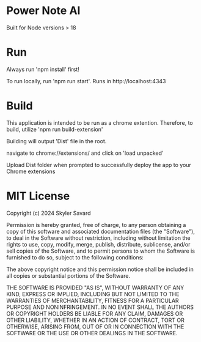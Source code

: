 # Power Note AI

Built for Node versions > 18

# Run

Always run 'npm install' first!

To run locally, run 'npm run start'. Runs in http://localhost:4343

# Build

This application is intended to be run as a chrome extention. Therefore, to build,
utilize 'npm run build-extension'

Building will output 'Dist' file in the root.

navigate to chrome://extensions/ and click on 'load unpacked'

Upload Dist folder when prompted to successfully deploy the app to your Chrome extensions

# MIT License

Copyright (c) 2024 Skyler Savard

Permission is hereby granted, free of charge, to any person obtaining a copy
of this software and associated documentation files (the "Software"), to deal
in the Software without restriction, including without limitation the rights
to use, copy, modify, merge, publish, distribute, sublicense, and/or sell
copies of the Software, and to permit persons to whom the Software is
furnished to do so, subject to the following conditions:

The above copyright notice and this permission notice shall be included in all
copies or substantial portions of the Software.

THE SOFTWARE IS PROVIDED "AS IS", WITHOUT WARRANTY OF ANY KIND, EXPRESS OR
IMPLIED, INCLUDING BUT NOT LIMITED TO THE WARRANTIES OF MERCHANTABILITY,
FITNESS FOR A PARTICULAR PURPOSE AND NONINFRINGEMENT. IN NO EVENT SHALL THE
AUTHORS OR COPYRIGHT HOLDERS BE LIABLE FOR ANY CLAIM, DAMAGES OR OTHER
LIABILITY, WHETHER IN AN ACTION OF CONTRACT, TORT OR OTHERWISE, ARISING FROM,
OUT OF OR IN CONNECTION WITH THE SOFTWARE OR THE USE OR OTHER DEALINGS IN THE
SOFTWARE.







